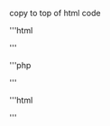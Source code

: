 copy to top of html code

'''html
<link rel="stylesheet" href="../Navbar/base.css">
<link rel="stylesheet" href="../Navbar/navbar.css">
'''


'''php
<?php include "../Navbar/navbar.php"; ?>
'''

'''html
<script src="../Navbar/core.js"></script>
<script src="../Navbar/dropdowns.js"></script>
<script src="../Navbar/editing.js"></script>
<script src="../Navbar/workspaces.js"></script>
<script src="../Navbar/tasks.js"></script>
<script src="../Navbar/sidebar.js"></script>
<script src="../Navbar/main.js"></script>
'''